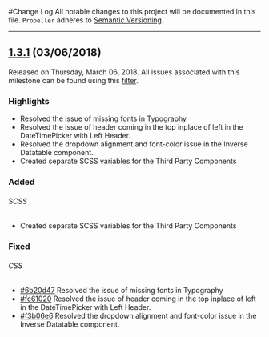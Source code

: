 #Change Log
All notable changes to this project will be documented in this file.
`Propeller` adheres to [Semantic Versioning](http://semver.org/).

--- 

## [1.3.1](https://github.com/digicorp/propeller/releases/tag/v1.3.1) (03/06/2018)
Released on Thursday, March 06, 2018. All issues associated with this milestone can be found using this [filter](https://github.com/digicorp/propeller/issues).

### Highlights
* Resolved the issue of missing fonts in Typography
* Resolved the issue of header coming in the top inplace of left in the DateTimePicker with Left Header.
* Resolved the dropdown alignment and font-color issue in the Inverse Datatable component.
* Created separate SCSS variables for the Third Party Components

 ### Added
###### SCSS
* Created separate SCSS variables for the Third Party Components

### Fixed
###### CSS
* [#6b20d47](https://github.com/digicorp/propeller/commit/6b20d47) Resolved the issue of missing fonts in Typography
* [#fc61020](https://github.com/digicorp/propeller/commit/fc61020) Resolved the issue of header coming in the top inplace of left in the DateTimePicker with Left Header.
* [#f3b06e6](https://github.com/digicorp/propeller/commit/f3b06e6) Resolved the dropdown alignment and font-color issue in the Inverse Datatable component.